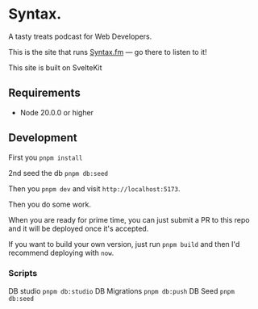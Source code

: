 # Syntax.

A tasty treats podcast for Web Developers.

This is the site that runs [Syntax.fm](https://syntax.fm) — go there to listen to it!

This site is built on SvelteKit

## Requirements

- Node 20.0.0 or higher

## Development

First you `pnpm install`

2nd seed the db `pnpm db:seed`

Then you `pnpm dev` and visit `http://localhost:5173`.

Then you do some work.

When you are ready for prime time, you can just submit a PR to this repo and it will be deployed once it's accepted.

If you want to build your own version, just run `pnpm build` and then I'd recommend deploying with `now`.

### Scripts

DB studio `pnpm db:studio`
DB Migrations `pnpm db:push`
DB Seed `pnpm db:seed`
